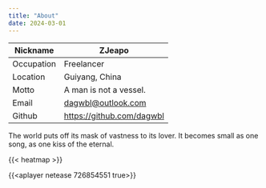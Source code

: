 ```yaml
---
title: "About"
date: 2024-03-01
---
```


|Nickname|ZJeapo|
|---|---|
|Occupation|Freelancer|
|Location|Guiyang, China|
|Motto|A man is not a vessel.|
|Email|dagwbl@outlook.com|
|Github|https://github.com/dagwbl|

The world puts off its mask of vastness to its lover. It becomes small as one song, as one kiss of the eternal.

{{< heatmap >}}

{{<aplayer netease 726854551 true>}}
